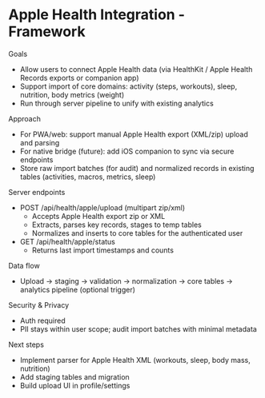 # Apple Health Integration - Framework

Goals
- Allow users to connect Apple Health data (via HealthKit / Apple Health Records exports or companion app)
- Support import of core domains: activity (steps, workouts), sleep, nutrition, body metrics (weight)
- Run through server pipeline to unify with existing analytics

Approach
- For PWA/web: support manual Apple Health export (XML/zip) upload and parsing
- For native bridge (future): add iOS companion to sync via secure endpoints
- Store raw import batches (for audit) and normalized records in existing tables (activities, macros, metrics, sleep)

Server endpoints
- POST /api/health/apple/upload (multipart zip/xml)
  - Accepts Apple Health export zip or XML
  - Extracts, parses key records, stages to temp tables
  - Normalizes and inserts to core tables for the authenticated user
- GET /api/health/apple/status
  - Returns last import timestamps and counts

Data flow
- Upload -> staging -> validation -> normalization -> core tables -> analytics pipeline (optional trigger)

Security & Privacy
- Auth required
- PII stays within user scope; audit import batches with minimal metadata

Next steps
- Implement parser for Apple Health XML (workouts, sleep, body mass, nutrition)
- Add staging tables and migration
- Build upload UI in profile/settings